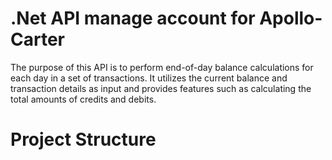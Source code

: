 # .Net API manage account for Apollo-Carter
The purpose of this API is to perform end-of-day balance calculations for each day in a set of transactions. It utilizes the current balance and transaction details as input and provides features such as calculating the total amounts of credits and debits.

# Project Structure
